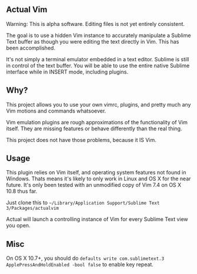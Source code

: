 Actual Vim
----

Warning: This is alpha software. Editing files is not yet entirely consistent.

The goal is to use a hidden Vim instance to accurately manipulate a Sublime Text buffer as though you were editing the text directly in Vim. This has been accomplished.

It's not simply a terminal emulator embedded in a text editor. Sublime is still in control of the text buffer. You will be able to use the entire native Sublime interface while in INSERT mode, including plugins.

Why?
----

This project allows you to use your own vimrc, plugins, and pretty much any Vim motions and commands whatsoever.

Vim emulation plugins are rough approximations of the functionality of Vim itself. They are missing features or behave differently than the real thing.

This project does not have those problems, because it IS Vim.

Usage
----

This plugin relies on Vim itself, and operating system features not found in Windows. Thats means it's likely to only work in Linux and OS X for the near future. It's only been tested with an unmodified copy of Vim 7.4 on OS X 10.8 thus far.

Just clone this to `~/Library/Application Support/Sublime Text 3/Packages/actualvim`


Actual will launch a controlling instance of Vim for every Sublime Text view you open.

Misc
----

On OS X 10.7+, you should do `defaults write com.sublimetext.3 ApplePressAndHoldEnabled -bool false` to enable key repeat.
